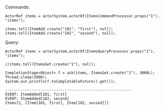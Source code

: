Commands:

    ActorRef items = actorSystem.actorOf(ItemsCommandProcessor.props("1"), "items");

    items.tell(ItemAdd.create("101", "first"), null);
    items.tell(ItemAdd.create("102", "second"), null);
    
Query:
    
    ActorRef items = actorSystem.actorOf(ItemsQueryProcessor.props("1"), "items");
    
    //items.tell(ItemsGet.create("1"), null);
    
    CompletionStage<Object> f = ask(items, ItemsGet.create("1"), 3000L);
    Thread.sleep(3000);
    System.out.println(f.toCompletableFuture().get());
    
    ---------------------------------------------------------
    EVENT: ItemAdded[101, first]
    EVENT: ItemAdded[102, second]
    Items[1, [Item[101, first], Item[102, second]]]
    